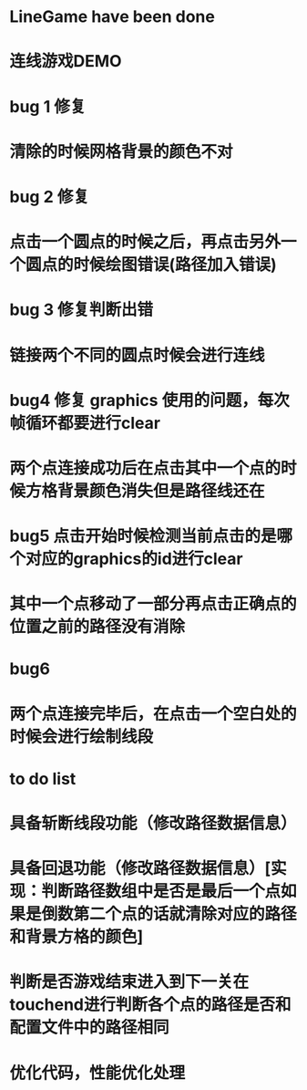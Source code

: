 # LineGame have been done
# 连线游戏DEMO
# bug 1 修复
# 清除的时候网格背景的颜色不对
# bug 2 修复
# 点击一个圆点的时候之后，再点击另外一个圆点的时候绘图错误(路径加入错误)
# bug 3 修复判断出错
# 链接两个不同的圆点时候会进行连线
# bug4 修复 graphics 使用的问题，每次帧循环都要进行clear
# 两个点连接成功后在点击其中一个点的时候方格背景颜色消失但是路径线还在
# bug5 点击开始时候检测当前点击的是哪个对应的graphics的id进行clear
# 其中一个点移动了一部分再点击正确点的位置之前的路径没有消除
# bug6
# 两个点连接完毕后，在点击一个空白处的时候会进行绘制线段

# to do list
# 具备斩断线段功能（修改路径数据信息）
# 具备回退功能（修改路径数据信息）[实现：判断路径数组中是否是最后一个点如果是倒数第二个点的话就清除对应的路径和背景方格的颜色]
# 判断是否游戏结束进入到下一关在touchend进行判断各个点的路径是否和配置文件中的路径相同
# 优化代码，性能优化处理


